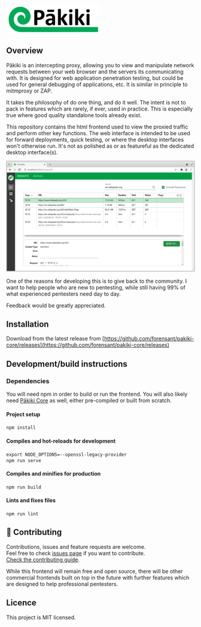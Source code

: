 <picture>
  <source media="(prefers-color-scheme: dark)" srcset="docs/resources/Banner-Dark.svg">
  <img alt="Text changing depending on mode. Light: 'So light!' Dark: 'So dark!'" src="docs/resources/Banner-Light.svg" width="50%">
</picture>

## Overview
Pākiki is an intercepting proxy, allowing you to view and manipulate network requests between your web browser and the servers its communicating with. It is designed for web application penetration testing, but could be used for general debugging of applications, etc. It is similar in principle to mitmproxy or ZAP.

It takes the philosophy of do one thing, and do it well. The intent is not to pack in features which are rarely, if ever, used in practice. This is especially true where good quality standalone tools already exist.

This repository contains the html frontend used to view the proxied traffic and perform other key functions.  The web interface is intended to be used for forward deployments, quick testing, or where the desktop interfaces won't otherwise run. It's not as polished as or as featureful as the dedicated desktop interface(s).

<img src="docs/resources/screenshot.png" />

One of the reasons for developing this is to give back to the community. I want to help people who are new to pentesting, while still having 99% of what experienced pentesters need day to day.

Feedback would be greatly appreciated.

## Installation
Download from the latest release from [https://github.com/forensant/pakiki-core/releases](https://github.com/forensant/pakiki-core/releases)

## Development/build instructions

### Dependencies
You will need npm in order to build or run the frontend. You will also likely need [Pākiki Core](https://github.com/forensant/pakiki-core/releases) as well, either pre-compiled or built from scratch.

#### Project setup
```
npm install
```

#### Compiles and hot-reloads for development
```
export NODE_OPTIONS=--openssl-legacy-provider
npm run serve
```

#### Compiles and minifies for production
```
npm run build
```

#### Lints and fixes files
```
npm run lint
```

## 🤝 Contributing

Contributions, issues and feature requests are welcome.<br />
Feel free to check [issues page](https://github.com/forensant/pakiki-frontend-html/issues) if you want to contribute.<br />
[Check the contributing guide](https://github.com/forensant/pakiki-core/CONTRIBUTING.md).<br />

While this frontend will remain free and open source, there will be other commercial frontends built on top in the future with further features which are designed to help professional pentesters.

## Licence
This project is MIT licensed.
